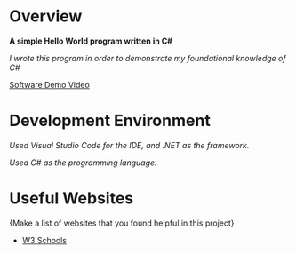 # Overview

__A simple Hello World program written in C#__

_I wrote this program in order to demonstrate my foundational knowledge of C#_

[Software Demo Video](http://youtube.link.goes.here)

# Development Environment

_Used Visual Studio Code for the IDE, and .NET as the framework._

_Used C# as the programming language._

# Useful Websites

{Make a list of websites that you found helpful in this project}
* [W3 Schools](https://www.w3schools.com/cs/index.php)

